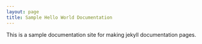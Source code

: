 ```yaml
---
layout: page
title: Sample Hello World Documentation
---
```


This is a sample documentation site for making jekyll documentation pages.